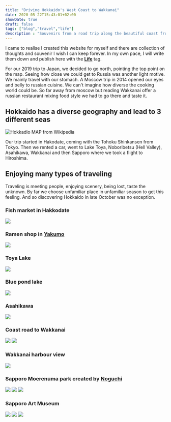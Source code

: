 ```yaml
---
title: "Driving Hokkaido's West Coast to Wakkanai"
date: 2020-05-22T15:43:01+02:00
showDate: true
draft: false
tags: ["blog","travel","life"]
description : "Souvenirs from a road trip along the beautiful coast from the sea of Japan to the sea of Okhotsk"
---
```



I came to realise I created this website for myself and there are collection of thoughts and souvenir I wish I can keep forever. In my own pace, I will write them down and publish here with the **[Life](/tags/life)** tag.

For our 2019 trip to Japan, we decided to go north, pointing the top point on the map. Seeing how close we could get to Russia was another light motive. We mainly travel with our stomach. A Moscow trip in 2014 opened our eyes and belly to russian cuisine. We can't imagine how diverse the cooking world could be. So far away from moscow but reading Wakkanai offer a russian restaurant mixing food style we had to go there and taste it. 

## Hokkaido has a diverse geography and lead to 3 different seas

![Hokkadio MAP from Wikipedia](https://upload.wikimedia.org/wikipedia/commons/2/2e/Hokkaidomap-en.png)

Our trip started in Hakodate, coming with the Tohoku Shinkansen from Tokyo. Then we rented a car, went to Lake Toya, Noboribetsu (Hell Valley), Asahikawa, Wakkanai and then Sapporo where we took a flight to Hiroshima.

## Enjoying many types of traveling
Traveling is meeting people, enjoying scenery, being lost, taste the unknown. By far we choose unfamiliar place in unfamiliar season to get this feeling. And so discovering Hokkaido in late October was no exception.

### Fish market in Hakkodate
![](/images/2019_hokkaido/2019_hokkaido_zufrieden_01.jpeg)

### Ramen shop in [Yakumo](https://goo.gl/maps/AY7cs1HMACEBhoNq8)
![](/images/2019_hokkaido/2019_hokkaido_zufrieden_02.jpeg)

### Toya Lake
![](/images/2019_hokkaido/2019_hokkaido_zufrieden_03.jpeg)

### Blue pond lake
![](/images/2019_hokkaido/2019_hokkaido_zufrieden_04.jpeg)

### Asahikawa
![](/images/2019_hokkaido/2019_hokkaido_zufrieden_05.jpeg)

### Coast road to Wakkanai
![](/images/2019_hokkaido/2019_hokkaido_zufrieden_06.jpeg)
![](/images/2019_hokkaido/2019_hokkaido_zufrieden_07.jpeg)

### Wakkanai harbour view
![](/images/2019_hokkaido/2019_hokkaido_zufrieden_08.jpeg)

### Sapporo Moerenuma park created by [Noguchi](https://99percentinvisible.org/episode/play-mountain/)
![](/images/2019_hokkaido/2019_hokkaido_zufrieden_09.jpeg)
![](/images/2019_hokkaido/2019_hokkaido_zufrieden_10.jpeg)
![](/images/2019_hokkaido/2019_hokkaido_zufrieden_11.jpeg)

### Sapporo Art Museum
![](/images/2019_hokkaido/2019_hokkaido_zufrieden_12.jpeg)
![](/images/2019_hokkaido/2019_hokkaido_zufrieden_13.jpeg)
![](/images/2019_hokkaido/2019_hokkaido_zufrieden_14.jpeg)